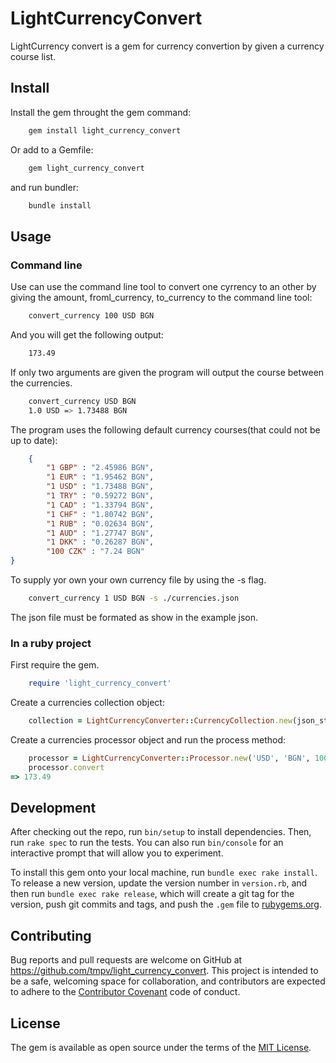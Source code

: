# LightCurrencyConvert

LightCurrency convert is a gem for currency convertion by given a currency course list.

## Install
Install the gem throught the gem command:
````bash
    gem install light_currency_convert
````
Or add to a Gemfile:
````ruby
    gem light_currency_convert
````
and run bundler:
````bash
    bundle install
````

## Usage
### Command line
Use can use the command line tool to convert one cyrrency to an other by giving the amount, froml_currency, to_currency to the command line tool:

````bash
    convert_currency 100 USD BGN
````
And you will get the following output:
````bash
    173.49
````
If only two arguments are given the program will output the course between the currencies.

````bash
    convert_currency USD BGN
    1.0 USD => 1.73488 BGN
````

The program uses the following default currency courses(that could not be up to date):

````json
    {
        "1 GBP" : "2.45986 BGN",
        "1 EUR" : "1.95462 BGN",
        "1 USD" : "1.73488 BGN",
        "1 TRY" : "0.59272 BGN",
        "1 CAD" : "1.33794 BGN",
        "1 CHF" : "1.80742 BGN",
        "1 RUB" : "0.02634 BGN",
        "1 AUD" : "1.27747 BGN",
        "1 DKK" : "0.26287 BGN",
        "100 CZK" : "7.24 BGN"
}
````

To supply yor own your own currency file by using the -s flag.

````bash
    convert_currency 1 USD BGN -s ./currencies.json
````

The json file must be formated as show in the example json.

### In a ruby project

First require the gem.
````ruby
    require 'light_currency_convert'
````
Create a currencies collection object:
````ruby
    collection = LightCurrencyConverter::CurrencyCollection.new(json_string)
````
Create a currencies processor object and run the process method:
````ruby
    processor = LightCurrencyConverter::Processor.new('USD', 'BGN', 100, collection)
    processor.convert
=> 173.49
````

## Development

After checking out the repo, run `bin/setup` to install dependencies. Then, run `rake spec` to run the tests. You can also run `bin/console` for an interactive prompt that will allow you to experiment.

To install this gem onto your local machine, run `bundle exec rake install`. To release a new version, update the version number in `version.rb`, and then run `bundle exec rake release`, which will create a git tag for the version, push git commits and tags, and push the `.gem` file to [rubygems.org](https://rubygems.org).

## Contributing

Bug reports and pull requests are welcome on GitHub at https://github.com/tmpv/light_currency_convert. This project is intended to be a safe, welcoming space for collaboration, and contributors are expected to adhere to the [Contributor Covenant](http://contributor-covenant.org) code of conduct.


## License

The gem is available as open source under the terms of the [MIT License](http://opensource.org/licenses/MIT).

